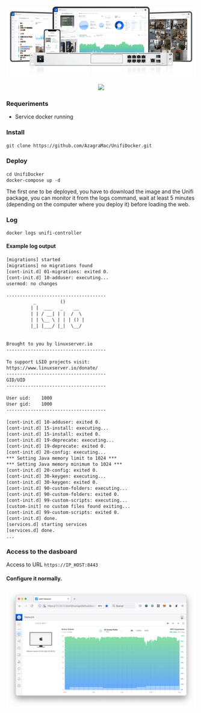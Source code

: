<p align="center">
  <img src="https://github.com/AzagraMac/UnifiDocker/blob/main/unifi-banner.png"
       width="700"/>
</p>

<p align="center">
  <img src="https://logos-world.net/wp-content/uploads/2021/02/Docker-Symbol.png" 
       width="300"/>
</p>

### Requeriments
- Service docker running

### Install 
`git clone https://github.com/AzagraMac/UnifiDocker.git`

### Deploy
```
cd UnifiDocker
docker-compose up -d
```
The first one to be deployed, you have to download the image and the Unifi package, you can monitor it from the logs command, wait at least 5 minutes (depending on the computer where you deploy it) before loading the web.

### Log
```
docker logs unifi-controller
```

#### Example log output
```
[migrations] started
[migrations] no migrations found
[cont-init.d] 01-migrations: exited 0.
[cont-init.d] 10-adduser: executing... 
usermod: no changes

-------------------------------------
          _         ()
         | |  ___   _    __
         | | / __| | |  /  \
         | | \__ \ | | | () |
         |_| |___/ |_|  \__/


Brought to you by linuxserver.io
-------------------------------------

To support LSIO projects visit:
https://www.linuxserver.io/donate/
-------------------------------------
GID/UID
-------------------------------------

User uid:    1000
User gid:    1000
-------------------------------------

[cont-init.d] 10-adduser: exited 0.
[cont-init.d] 15-install: executing... 
[cont-init.d] 15-install: exited 0.
[cont-init.d] 19-deprecate: executing... 
[cont-init.d] 19-deprecate: exited 0.
[cont-init.d] 20-config: executing... 
*** Setting Java memory limit to 1024 ***
*** Setting Java memory minimum to 1024 ***
[cont-init.d] 20-config: exited 0.
[cont-init.d] 30-keygen: executing... 
[cont-init.d] 30-keygen: exited 0.
[cont-init.d] 90-custom-folders: executing... 
[cont-init.d] 90-custom-folders: exited 0.
[cont-init.d] 99-custom-scripts: executing... 
[custom-init] no custom files found exiting...
[cont-init.d] 99-custom-scripts: exited 0.
[cont-init.d] done.
[services.d] starting services
[services.d] done.
...
```

### Access to the dasboard
Access to URL `https://IP_HOST:8443`

#### Configure it normally. 
<p align="center">
  <img src="https://github.com/AzagraMac/UnifiDocker/blob/main/cap01.png" />
</p>
